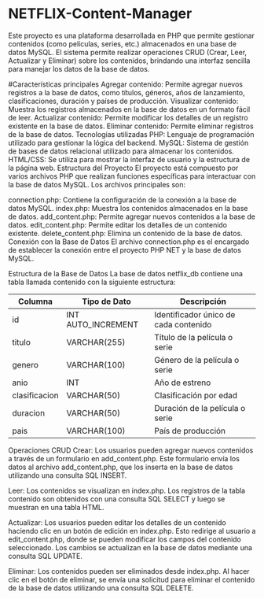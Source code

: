 # NETFLIX-Content-Manager
Este proyecto es una plataforma desarrollada en PHP que permite gestionar contenidos (como películas, series, etc.) almacenados en una base de datos MySQL. El sistema permite realizar operaciones CRUD (Crear, Leer, Actualizar y Eliminar) sobre los contenidos, brindando una interfaz sencilla para manejar los datos de la base de datos.

#Características principales
Agregar contenido: Permite agregar nuevos registros a la base de datos, como títulos, géneros, años de lanzamiento, clasificaciones, duración y países de producción.
Visualizar contenido: Muestra los registros almacenados en la base de datos en un formato fácil de leer.
Actualizar contenido: Permite modificar los detalles de un registro existente en la base de datos.
Eliminar contenido: Permite eliminar registros de la base de datos.
Tecnologías utilizadas
PHP: Lenguaje de programación utilizado para gestionar la lógica del backend.
MySQL: Sistema de gestión de bases de datos relacional utilizado para almacenar los contenidos.
HTML/CSS: Se utiliza para mostrar la interfaz de usuario y la estructura de la página web.
Estructura del Proyecto
El proyecto está compuesto por varios archivos PHP que realizan funciones específicas para interactuar con la base de datos MySQL. Los archivos principales son:

connection.php: Contiene la configuración de la conexión a la base de datos MySQL.
index.php: Muestra los contenidos almacenados en la base de datos.
add_content.php: Permite agregar nuevos contenidos a la base de datos.
edit_content.php: Permite editar los detalles de un contenido existente.
delete_content.php: Elimina un contenido de la base de datos.
Conexión con la Base de Datos
El archivo connection.php es el encargado de establecer la conexión entre el proyecto PHP NET y la base de datos MySQL.

Estructura de la Base de Datos
La base de datos netflix_db contiene una tabla llamada contenido con la siguiente estructura:

| Columna          | Tipo de Dato      | Descripción                             |
|------------------|-------------------|-----------------------------------------|
| id             | INT AUTO_INCREMENT| Identificador único de cada contenido   |
| titulo         | VARCHAR(255)       | Título de la película o serie           |
| genero         | VARCHAR(100)       | Género de la película o serie           |
| anio           | INT               | Año de estreno                          |
| clasificacion  | VARCHAR(50)        | Clasificación por edad                  |
| duracion       | VARCHAR(50)        | Duración de la película o serie         |
| pais           | VARCHAR(100)       | País de producción                      |
Operaciones CRUD
Crear: Los usuarios pueden agregar nuevos contenidos a través de un formulario en add_content.php. Este formulario envía los datos al archivo add_content.php, que los inserta en la base de datos utilizando una consulta SQL INSERT.

Leer: Los contenidos se visualizan en index.php. Los registros de la tabla contenido son obtenidos con una consulta SQL SELECT y luego se muestran en una tabla HTML.

Actualizar: Los usuarios pueden editar los detalles de un contenido haciendo clic en un botón de edición en index.php. Esto redirige al usuario a edit_content.php, donde se pueden modificar los campos del contenido seleccionado. Los cambios se actualizan en la base de datos mediante una consulta SQL UPDATE.

Eliminar: Los contenidos pueden ser eliminados desde index.php. Al hacer clic en el botón de eliminar, se envía una solicitud para eliminar el contenido de la base de datos utilizando una consulta SQL DELETE.
